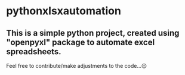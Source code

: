 # pythonxlsxautomation
## This is a simple python project, created using "openpyxl" package to automate excel spreadsheets. 
Feel free to contribute/make adjustments to the code...😉
